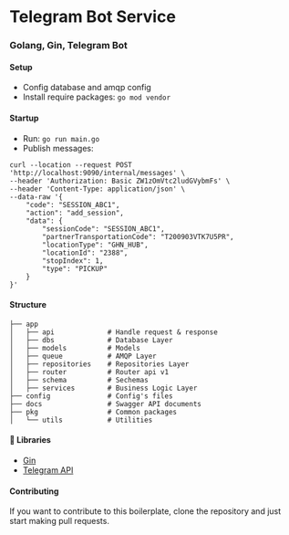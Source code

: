 # Telegram Bot Service
### Golang, Gin, Telegram Bot

#### Setup
* Config database and amqp config
* Install require packages: `go mod vendor`

#### Startup
* Run: `go run main.go`
* Publish messages:
```
curl --location --request POST 'http://localhost:9090/internal/messages' \
--header 'Authorization: Basic ZW1zOmVtc2ludGVybmFs' \
--header 'Content-Type: application/json' \
--data-raw '{
    "code": "SESSION_ABC1",
    "action": "add_session",
    "data": {
        "sessionCode": "SESSION_ABC1",
        "partnerTransportationCode": "T200903VTK7U5PR",
        "locationType": "GHN_HUB",
        "locationId": "2388",
        "stopIndex": 1,
        "type": "PICKUP"
    }
}'
```
#### Structure
```
├── app  
│   ├── api             # Handle request & response
│   ├── dbs             # Database Layer
│   ├── models          # Models
│   ├── queue           # AMQP Layer
│   ├── repositories    # Repositories Layer
│   ├── router          # Router api v1  
│   ├── schema          # Sechemas  
│   ├── services        # Business Logic Layer  
├── config              # Config's files 
├── docs                # Swagger API documents
├── pkg                 # Common packages
│   └── utils           # Utilities
```

#### 📙 Libraries
- [Gin](https://godoc.org/github.com/gin-gonic/gin)
- [Telegram API](https://core.telegram.org/bots/api)

#### Contributing
If you want to contribute to this boilerplate, clone the repository and just start making pull requests.
